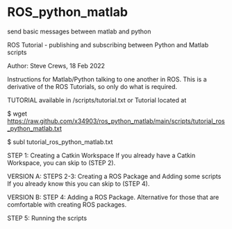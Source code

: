 # ROS_python_matlab
send basic messages between matlab and python

ROS Tutorial - publishing and subscribing between Python and Matlab scripts

Author: Steve Crews, 18 Feb 2022


Instructions for Matlab/Python talking to one another in ROS. This is a derivative of the ROS Tutorials, so only do what is required.


TUTORIAL available in /scripts/tutorial.txt
or 
Tutorial located at

$ wget https://raw.github.com/x34903/ros_python_matlab/main/scripts/tutorial_ros_python_matlab.txt

$ subl tutorial_ros_python_matlab.txt



STEP 1: Creating a Catkin Workspace
If you already have a Catkin Workspace, you can skip to (STEP 2).

VERSION A: 
STEPS 2-3: Creating a ROS Package and Adding some scripts
If you already know this you can skip to (STEP 4). 

VERSION B: 
STEP 4: Adding a ROS Package.
Alternative for those that are comfortable with creating ROS packages.

STEP 5: Running the scripts



